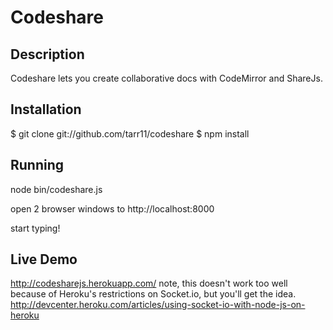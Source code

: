 Codeshare
=========

## Description
Codeshare lets you create collaborative docs with CodeMirror and ShareJs.  

## Installation
   $ git clone git://github.com/tarr11/codeshare
   $ npm install

## Running
   node bin/codeshare.js

   open 2 browser windows to http://localhost:8000
   
   start typing!
 
## Live Demo
http://codesharejs.herokuapp.com/
note, this doesn't work too well because of Heroku's restrictions on Socket.io, but you'll get the idea.  http://devcenter.heroku.com/articles/using-socket-io-with-node-js-on-heroku

